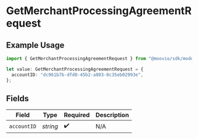 # GetMerchantProcessingAgreementRequest

## Example Usage

```typescript
import { GetMerchantProcessingAgreementRequest } from "@moovio/sdk/models/operations";

let value: GetMerchantProcessingAgreementRequest = {
  accountID: "dc961b7b-dfd0-45b2-a803-0c35eb02993e",
};
```

## Fields

| Field              | Type               | Required           | Description        |
| ------------------ | ------------------ | ------------------ | ------------------ |
| `accountID`        | *string*           | :heavy_check_mark: | N/A                |